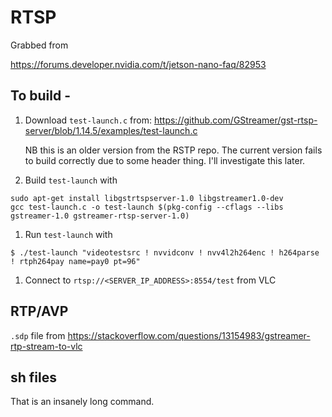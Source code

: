 # RTSP

Grabbed from 

<https://forums.developer.nvidia.com/t/jetson-nano-faq/82953>

## To build -

1. Download `test-launch.c` from: <https://github.com/GStreamer/gst-rtsp-server/blob/1.14.5/examples/test-launch.c>
    
    NB this is an older version from the RSTP repo. The current version fails to build correctly due to some header thing. I'll investigate this later.
1. Build `test-launch` with
```
sudo apt-get install libgstrtspserver-1.0 libgstreamer1.0-dev
gcc test-launch.c -o test-launch $(pkg-config --cflags --libs gstreamer-1.0 gstreamer-rtsp-server-1.0)
```

1. Run `test-launch` with
```
$ ./test-launch "videotestsrc ! nvvidconv ! nvv4l2h264enc ! h264parse ! rtph264pay name=pay0 pt=96"
```

1. Connect to `rtsp://<SERVER_IP_ADDRESS>:8554/test` from VLC


## RTP/AVP

`.sdp` file from 
<https://stackoverflow.com/questions/13154983/gstreamer-rtp-stream-to-vlc>

## sh files

That is an insanely long command.